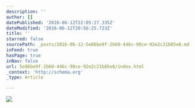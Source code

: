 ```yaml
---
description: ''
author: []
datePublished: '2016-06-12T22:05:27.335Z'
dateModified: '2016-06-12T20:56:25.723Z'
title: ''
starred: false
sourcePath: _posts/2016-06-12-5e86be9f-2b60-446c-90ce-92e2c21b85e8.md
inFeed: true
hasPage: true
inNav: false
url: 5e86be9f-2b60-446c-90ce-92e2c21b85e8/index.html
_context: 'http://schema.org'
_type: Article

---
```

![](https://the-grid-user-content.s3-us-west-2.amazonaws.com/da254d37-918d-416c-bea8-7ae698d7efbc.jpg)